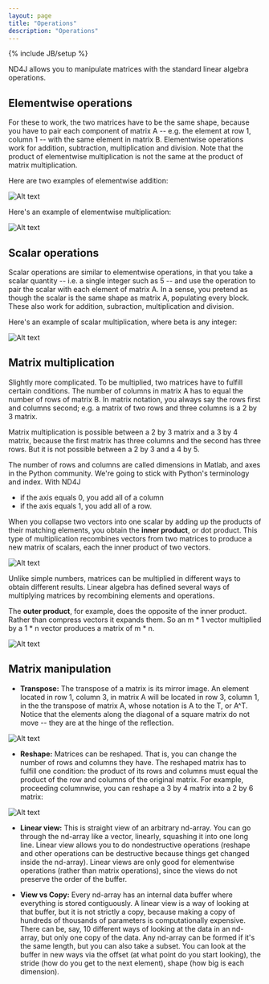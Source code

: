 ```yaml
---
layout: page
title: "Operations"
description: "Operations"
---
```

{% include JB/setup %}

ND4J allows you to manipulate matrices with the standard linear algebra operations.

## Elementwise operations

For these to work, the two matrices have to be the same shape, because you have to pair each component of matrix A -- e.g. the element at row 1, column 1 -- with the same element in matrix B. Elementwise operations work for addition, subtraction, multiplication and division. Note that the product of elementwise multiplication is not the same at the product of matrix multiplication.

Here are two examples of elementwise addition:

![Alt text](../img/elementwise_addition.jpg)

Here's an example of elementwise multiplication:

![Alt text](../img/elementwise_multiplication.jpg)

## Scalar operations

Scalar operations are similar to elementwise operations, in that you take a scalar quantity -- i.e. a single integer such as 5 -- and use the operation to pair the scalar with each element of matrix A. In a sense, you pretend as though the scalar is the same shape as matrix A, populating every block. These also work for addition, subraction, multiplication and division. 

Here's an example of scalar multiplication, where beta is any integer:

![Alt text](../img/scalar_multiplication.jpg)

## Matrix multiplication

Slightly more complicated. To be multiplied, two matrices have to fulfill certain conditions. The number of columns in matrix A has to equal the number of rows of matrix B. In matrix notation, you always say the rows first and columns second; e.g. a matrix of two rows and three columns is a 2 by 3 matrix.

Matrix multiplication is possible between a 2 by 3 matrix and a 3 by 4 matrix, because the first matrix has three columns and the second has three rows. But it is not possible between a 2 by 3 and a 4 by 5. 

The number of rows and columns are called dimensions in Matlab, and axes in the Python community. We're going to stick with Python's terminology and index. With ND4J

* if the axis equals 0, you add all of a column
* if the axis equals 1, you add all of a row.

When you collapse two vectors into one scalar by adding up the products of their matching elements, you obtain the **inner product**, or dot product. This type of multiplication recombines vectors from two matrices to produce a new matrix of scalars, each the inner product of two vectors.

![Alt text](../img/inner_product.jpg)

Unlike simple numbers, matrices can be multiplied in different ways to obtain different results. Linear algebra has defined several ways of multiplying matrices by recombining elements and operations.

The **outer product**, for example, does the opposite of the inner product. Rather than compress vectors it expands them. So an m * 1 vector multiplied by a 1 * n vector produces a matrix of m * n. 

![Alt text](../img/outer_product.png)

## Matrix manipulation

* **Transpose:** The transpose of a matrix is its mirror image. An element located in row 1, column 3, in matrix A will be located in row 3, column 1, in the the transpose of matrix A, whose notation is A to the T, or A^T. Notice that the elements along the diagonal of a square matrix do not move -- they are at the hinge of the reflection. 

![Alt text](../img/transpose_matrix.gif)

* **Reshape:** Matrices can be reshaped. That is, you can change the number of rows and columns they have. The reshaped matrix has to fulfill one condition: the product of its rows and columns must equal the product of the row and columns of the original matrix. For example, proceeding columnwise, you can reshape a 3 by 4 matrix into a 2 by 6 matrix:

![Alt text](../img/reshape_matrix.png)

* **Linear view:** This is straight view of an arbitrary nd-array. You can go through the nd-array like a vector, linearly, squashing it into one long line. Linear view allows you to do nondestructive operations (reshape and other operations can be destructive because things get changed inside the nd-array). Linear views are only good for elementwise operations (rather than matrix operations), since the views do not preserve the order of the buffer. 

* **View vs Copy:** Every nd-array has an internal data buffer where everything is stored contiguously. A linear view is a way of looking at that buffer, but it is not strictly a copy, because making a copy of hundreds of thousands of parameters is computationally expensive. There can be, say, 10 different ways of looking at the data in an nd-array, but only one copy of the data. Any nd-array can be formed if it's the same length, but you can also take a subset. You can look at the buffer in new ways via the offset (at what point do you start looking), the stride (how do you get to the next element), shape (how big is each dimension).

